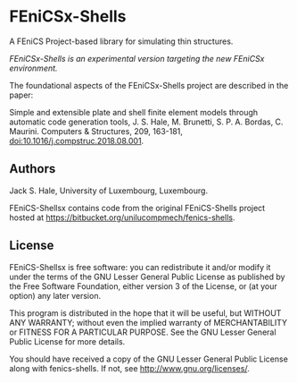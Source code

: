 # FEniCSx-Shells

A FEniCS Project-based library for simulating thin structures.

*FEniCSx-Shells is an experimental version targeting the new FEniCSx environment.*

The foundational aspects of the FEniCSx-Shells project are described in the paper:

Simple and extensible plate and shell finite element models through automatic
code generation tools, J. S. Hale, M. Brunetti, S. P. A. Bordas, C. Maurini.
Computers & Structures, 209, 163-181, [doi:10.1016/j.compstruc.2018.08.001](https://doi.org/10.1016/j.compstruc.2018.08.001).

## Authors

Jack S. Hale, University of Luxembourg, Luxembourg.

FEniCS-Shellsx contains code from the original FEniCS-Shells project
hosted at https://bitbucket.org/unilucompmech/fenics-shells.

## License

FEniCS-Shellsx is free software: you can redistribute it and/or
modify it under the terms of the GNU Lesser General Public License as published
by the Free Software Foundation, either version 3 of the License, or (at your
option) any later version.

This program is distributed in the hope that it will be useful, but WITHOUT ANY
WARRANTY; without even the implied warranty of MERCHANTABILITY or FITNESS FOR A
PARTICULAR PURPOSE.  See the GNU Lesser General Public License for more
details.

You should have received a copy of the GNU Lesser General Public License along
with fenics-shells.  If not, see http://www.gnu.org/licenses/.
